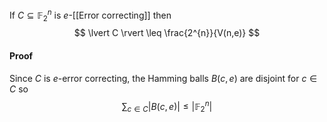 If $C\subseteq \mathbb{F}_{2}^{n}$ is $e$-[[Error correcting]] then 
$$
\lvert C \rvert \leq \frac{2^{n}}{V(n,e)}
$$
#### Proof
Since $C$ is $e$-error correcting, the Hamming balls $B(c,e)$ are disjoint for $c\in C$ so
$$
\sum_{c\in C}\lvert B(c,e) \rvert \leq \lvert \mathbb{F}_{2}^{n} \rvert
$$
